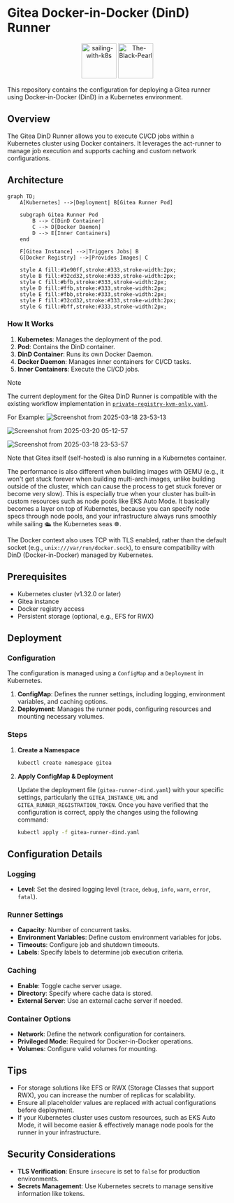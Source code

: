 # Gitea Docker-in-Docker (DinD) Runner

<p align="center">
   <img src="https://kubernetes.io/images/kubernetes.png" alt="sailing-with-k8s" width="80">
   <img src="https://i.imgur.com/wGetVaj.png" alt="The-Black-Pearl" width="80">
</p>

This repository contains the configuration for deploying a Gitea runner using Docker-in-Docker (DinD) in a Kubernetes environment.

## Overview

The Gitea DinD Runner allows you to execute CI/CD jobs within a Kubernetes cluster using Docker containers. It leverages the act-runner to manage job execution and supports caching and custom network configurations.

## Architecture

```mermaid
graph TD;
    A[Kubernetes] -->|Deployment| B[Gitea Runner Pod]
    
    subgraph Gitea Runner Pod
        B --> C[DinD Container]
        C --> D[Docker Daemon]
        D --> E[Inner Containers]
    end
    
    F[Gitea Instance] -->|Triggers Jobs| B
    G[Docker Registry] -->|Provides Images| C
    
    style A fill:#1e90ff,stroke:#333,stroke-width:2px;
    style B fill:#32cd32,stroke:#333,stroke-width:2px;
    style C fill:#bfb,stroke:#333,stroke-width:2px;
    style D fill:#ffb,stroke:#333,stroke-width:2px;
    style E fill:#fbb,stroke:#333,stroke-width:2px;
    style F fill:#32cd32,stroke:#333,stroke-width:2px;
    style G fill:#bff,stroke:#333,stroke-width:2px;
```

### How It Works

1. **Kubernetes**: Manages the deployment of the pod.
2. **Pod**: Contains the DinD container.
3. **DinD Container**: Runs its own Docker Daemon.
4. **Docker Daemon**: Manages inner containers for CI/CD tasks.
5. **Inner Containers**: Execute the CI/CD jobs.

> [!NOTE]
> The current deployment for the Gitea DinD Runner is compatible with the existing workflow implementation in [`private-registry-kvm-only.yaml`](https://github.com/H0llyW00dzZ/My-RESTAPIs-Boilerplate/blob/master/.github/workflows/private-registry-kvm-only.yaml).
>
> For Example:
> ![Screenshot from 2025-03-18 23-53-13](https://i.imgur.com/yN0wCBQ.png)
>
> ![Screenshot from 2025-03-20 05-12-57](https://i.imgur.com/gcIpDFy.png)
> 
> ![Screenshot from 2025-03-18 23-53-57](https://i.imgur.com/vtteJ6g.png)
>
> Note that Gitea itself (self-hosted) is also running in a Kubernetes container.
>
> The performance is also different when building images with QEMU (e.g., it won't get stuck forever when building multi-arch images, unlike building outside of the cluster, which can cause the process to get stuck forever or become very slow).
> This is especially true when your cluster has built-in custom resources such as node pools like EKS Auto Mode. It basically becomes a layer on top of Kubernetes, because you can specify node specs through node pools, and your infrastructure always runs smoothly while sailing 🛳️ the Kubernetes seas ☸.
>
> The Docker context also uses TCP with TLS enabled, rather than the default socket (e.g., `unix:///var/run/docker.sock`), to ensure compatibility with DinD (Docker-in-Docker) managed by Kubernetes.

## Prerequisites

- Kubernetes cluster (v1.32.0 or later)
- Gitea instance
- Docker registry access
- Persistent storage (optional, e.g., EFS for RWX)

## Deployment

### Configuration

The configuration is managed using a `ConfigMap` and a `Deployment` in Kubernetes.

1. **ConfigMap**: Defines the runner settings, including logging, environment variables, and caching options.
2. **Deployment**: Manages the runner pods, configuring resources and mounting necessary volumes.

### Steps

1. **Create a Namespace**

   ```bash
   kubectl create namespace gitea
   ```

2. **Apply ConfigMap & Deployment**

   Update the deployment file (`gitea-runner-dind.yaml`) with your specific settings, particularly the `GITEA_INSTANCE_URL` and `GITEA_RUNNER_REGISTRATION_TOKEN`. Once you have verified that the configuration is correct, apply the changes using the following command:

   ```bash
   kubectl apply -f gitea-runner-dind.yaml
   ```

## Configuration Details

### Logging

- **Level**: Set the desired logging level (`trace`, `debug`, `info`, `warn`, `error`, `fatal`).

### Runner Settings

- **Capacity**: Number of concurrent tasks.
- **Environment Variables**: Define custom environment variables for jobs.
- **Timeouts**: Configure job and shutdown timeouts.
- **Labels**: Specify labels to determine job execution criteria.

### Caching

- **Enable**: Toggle cache server usage.
- **Directory**: Specify where cache data is stored.
- **External Server**: Use an external cache server if needed.

### Container Options

- **Network**: Define the network configuration for containers.
- **Privileged Mode**: Required for Docker-in-Docker operations.
- **Volumes**: Configure valid volumes for mounting.

## Tips

- For storage solutions like EFS or RWX (Storage Classes that support RWX), you can increase the number of replicas for scalability.
- Ensure all placeholder values are replaced with actual configurations before deployment.
- If your Kubernetes cluster uses custom resources, such as EKS Auto Mode, it will become easier & effectively manage node pools for the runner in your infrastructure.

## Security Considerations

- **TLS Verification**: Ensure `insecure` is set to `false` for production environments.
- **Secrets Management**: Use Kubernetes secrets to manage sensitive information like tokens.
